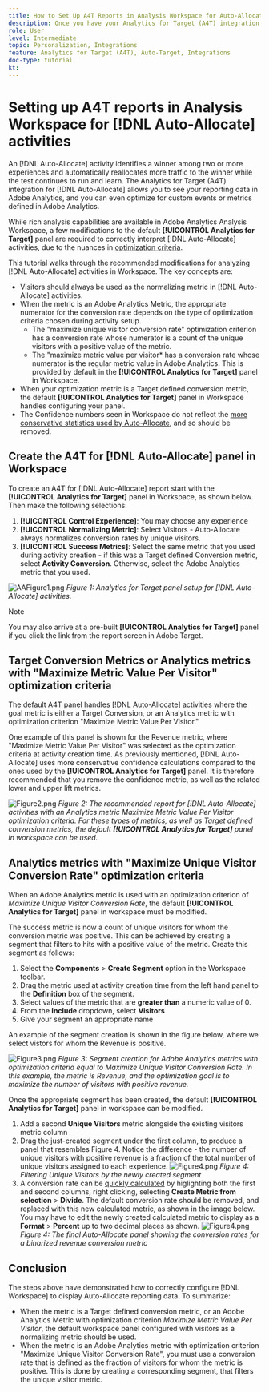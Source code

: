 ```yaml
---
title: How to Set Up A4T Reports in Analysis Workspace for Auto-Allocate Activities
description: Once you have your Analytics for Target (A4T) integration in place and you are running Auto-Allocate activities, how can you ensure you are interpreting results correctly? Follow these steps to configure A4T reports in Analysis Workspace to get expected results when running Auto-Allocate activities.
role: User
level: Intermediate
topic: Personalization, Integrations
feature: Analytics for Target (A4T), Auto-Target, Integrations
doc-type: tutorial
kt:
---
```

# Setting up A4T reports in Analysis Workspace for [!DNL Auto-Allocate] activities

An [!DNL Auto-Allocate] activity identifies a winner among two or more experiences and automatically reallocates more traffic to the winner while the test continues to run and learn. The Analytics for Target (A4T) integration for [!DNL Auto-Allocate] allows you to see your reporting data in Adobe Analytics, and you can even optimize for custom events or metrics defined in Adobe Analytics. 

While rich analysis capabilities are available in Adobe Analytics Analysis Workspace, a few modifications to the default **[!UICONTROL Analytics for Target]** panel are required to correctly interpret [!DNL Auto-Allocate] activities, due to the nuances in [optimization criteria](https://experienceleague.adobe.com/docs/target/using/integrate/a4t/a4t-at-aa.html?lang=en#supported). 

This tutorial walks through the recommended modifications for analyzing [!DNL Auto-Allocate] activities in Workspace. The key concepts are: 

* Visitors should always be used as the normalizing metric in [!DNL Auto-Allocate] activities.
* When the metric is an Adobe Analytics Metric, the appropriate numerator for the conversion rate depends on the type of optimization criteria chosen during activity setup.
  * The "maximize unique visitor conversion rate" optimization criterion has a conversion rate whose numerator is a count of the unique visitors with a positive value of the metric. 
  * The "maximize metric value per visitor* has a conversion rate whose numerator is the regular metric value in Adobe Analytics. This is provided by default in the **[!UICONTROL Analytics for Target]** panel in Workspace.
* When your optimization metric is a Target defined conversion metric, the default **[!UICONTROL Analytics for Target]** panel in Workspace handles configuring your panel. 
* The Confidence numbers seen in Workspace do not reflect the [more conservative statistics used by Auto-Allocate](https://experienceleague.adobe.com/docs/target/using/activities/auto-allocate/automated-traffic-allocation.html?lang=en#section_98388996F0584E15BF3A99C57EEB7629), and so should be removed. 


## Create the A4T for [!DNL Auto-Allocate] panel in Workspace

To create an A4T for [!DNL Auto-Allocate] report start with the **[!UICONTROL Analytics for Target]** panel in Workspace, as shown below. Then make the following selections:

1. **[!UICONTROL Control Experience]**: You may choose any experience
2. **[!UICONTROL Normalizing Metric]**: Select Visitors - Auto-Allocate always normalizes conversion rates by unique visitors.
3. **[!UICONTROL Success Metrics]**: Select the same metric that you used during activity creation - if this was a Target defined Conversion metric, select **Activity Conversion**. Otherwise, select the Adobe Analytics metric that you used.

![AAFigure1.png](assets/AAFigure1.png)
*Figure 1: Analytics for Target  panel setup for [!DNL Auto-Allocate] activities.*

>[!NOTE]
>
> You may also arrive at a pre-built **[!UICONTROL Analytics for Target]** panel if you click the link from the report screen in Adobe Target.

## Target Conversion Metrics or Analytics metrics with "Maximize Metric Value Per Visitor" optimization criteria

The default A4T panel handles [!DNL Auto-Allocate] activities where the goal metric is either a Target Conversion, or an Analytics metric with optimization criterion "Maximize Metric Value Per Visitor." 

One example of this panel is shown for the Revenue metric, where "Maximize Metric Value Per Visitor" was selected as the optimization criteria at activity creation time. As previously mentioned, [!DNL Auto-Allocate] uses more conservative confidence calculations compared to the ones used by the **[!UICONTROL Analytics for Target]** panel. It is therefore recommended that you remove the confidence metric, as well as the related lower and upper lift metrics.  

![Figure2.png](assets/AAFigure2.png)
*Figure 2: The recommended report for [!DNL Auto-Allocate] activities with an Analytics metric Maximize Metric Value Per Visitor optimization criteria. For these types of metrics, as well as Target defined conversion metrics, the default  **[!UICONTROL Analytics for Target]** panel in workspace can be used.* 


## Analytics metrics with "Maximize Unique Visitor Conversion Rate" optimization criteria

When an Adobe Analytics metric is used with an optimization criterion of *Maximize Unique Visitor Conversion Rate*, the default **[!UICONTROL Analytics for Target]** panel in workspace must be modified. 

The success metric is now a count of unique visitors for whom the conversion metric was positive. This can be achieved by creating a segment that filters to hits with a positive value of the metric. Create this segment as follows:

1. Select the **Components** > **Create Segment** option in the Workspace toolbar.
1. Drag the metric used at activity creation time from the left hand panel to the **Definition** box of the segment.
1. Select values of the metric that are **greater than** a numeric value of 0. 
1. From the **Include** dropdown, select **Visitors**
1. Give your segment an appropriate name

An example of the segment creation is shown in the figure below, where we select vistors for whom the Revenue is positive. 

![Figure3.png](assets/AAFigure3.png)
*Figure 3: Segment creation for Adobe Analytics metrics with optimization criteria equal to Maximize Unique Visitor Conversion Rate. In this example, the metric is Revenue, and the optimization goal is to maximize the number of visitors with positive revenue.*

Once the appropriate segment has been created, the default  **[!UICONTROL Analytics for Target]** panel in workspace can be modified. 

1. Add a second **Unique Visitors** metric alongside the existing visitors metric column
2. Drag the just-created segment under the first column, to produce a panel that resembles Figure 4. Notice the difference - the number of unique visitors with positive revenue is a fraction of the total number of unique visitors assigned to each experience.
![Figure4.png](assets/AAFigure4.png)
*Figure 4: Filtering Unique Visitors by the newly created segment*
3. A conversion rate can be [quickly calculated](https://experienceleague.adobe.com/docs/analytics-learn/tutorials/components/calculated-metrics/quick-calculated-metrics-in-analysis-workspace.html?lang=en) by higlighting both the first and second columns, right clicking, selecting **Create Metric from selection** > **Divide**. The default conversion rate should be removed, and replaced with this new calculated metric, as shown in the image below. You may have to edit the newly created calculated metric to display as a **Format** > **Percent** up to two decimal places as shown. 
![Figure4.png](assets/AAFigure5.png)
*Figure 4: The final Auto-Allocate panel showing the conversion rates for a binarized revenue conversion metric*


## Conclusion

The steps above have demonstrated how to correctly configure [!DNL Workspace] to display Auto-Allocate reporting data. To summarize:

* When the metric is a Target defined conversion metric, or an Adobe Analytics Metric with optimization criterion *Maximize Metric Value Per Visitor*, the default workspace panel configured with visitors as a normalizing metric should be used.
* When the metric is an Adobe Analytics metric with optimization criterion "Maximize Unique Visitor Conversion Rate", you must use a conversion rate that is defined as the fraction of visitors for whom the metric is positive. This is done by creating a corresponding segment, that filters the unique visitor metric. 
